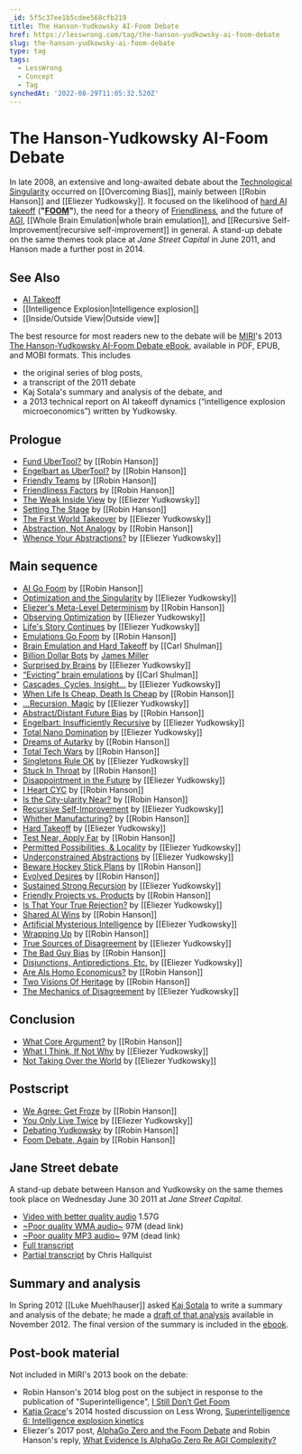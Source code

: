 ```yaml
---
_id: 5f5c37ee1b5cdee568cfb219
title: The Hanson-Yudkowsky AI-Foom Debate
href: https://lesswrong.com/tag/the-hanson-yudkowsky-ai-foom-debate
slug: the-hanson-yudkowsky-ai-foom-debate
type: tag
tags:
  - LessWrong
  - Concept
  - Tag
synchedAt: '2022-08-29T11:05:32.520Z'
---
```

# The Hanson-Yudkowsky AI-Foom Debate

In late 2008, an extensive and long-awaited debate about the [Technological Singularity](https://wiki.lesswrong.com/wiki/Technological_Singularity) occurred on [[Overcoming Bias]], mainly between [[Robin Hanson]] and [[Eliezer Yudkowsky]]. It focused on the likelihood of [hard AI takeoff](https://wiki.lesswrong.com/wiki/hard_takeoff) (**"**[**FOOM**](https://wiki.lesswrong.com/wiki/FOOM)**"**), the need for a theory of [Friendliness](https://wiki.lesswrong.com/wiki/Friendly_AI), and the future of [AGI](https://wiki.lesswrong.com/wiki/AGI), [[Whole Brain Emulation|whole brain emulation]], and [[Recursive Self-Improvement|recursive self-improvement]] in general. A stand-up debate on the same themes took place at *Jane Street Capital* in June 2011, and Hanson made a further post in 2014.

## See Also

- [AI Takeoff](/tag/ai-takeoff)
- [[Intelligence Explosion|Intelligence explosion]]
- [[Inside/Outside View|Outside view]]

The best resource for most readers new to the debate will be [MIRI](https://wiki.lesswrong.com/wiki/MIRI)'s 2013 [The Hanson-Yudkowsky AI-Foom Debate eBook](http://intelligence.org/ai-foom-debate/), available in PDF, EPUB, and MOBI formats. This includes

- the original series of blog posts,
- a transcript of the 2011 debate
- Kaj Sotala's summary and analysis of the debate, and
- a 2013 technical report on AI takeoff dynamics (“intelligence explosion microeconomics”) written by Yudkowsky.

## Prologue

- [Fund UberTool?](http://www.overcomingbias.com/2008/11/fund-ubertool.html) by [[Robin Hanson]]
- [Engelbart as UberTool?](http://www.overcomingbias.com/2008/11/engelbarts-uber.html) by [[Robin Hanson]]
- [Friendly Teams](http://www.overcomingbias.com/2008/11/englebart-not-r.html) by [[Robin Hanson]]
- [Friendliness Factors](http://www.overcomingbias.com/2008/11/friendliness-fa.html) by [[Robin Hanson]]
- [The Weak Inside View](http://lesswrong.com/lw/vz/the_weak_inside_view/) by [[Eliezer Yudkowsky]]
- [Setting The Stage](http://www.overcomingbias.com/2008/11/setting-the-sta.html) by [[Robin Hanson]]
- [The First World Takeover](http://lesswrong.com/lw/w0/the_first_world_takeover/) by [[Eliezer Yudkowsky]]
- [Abstraction, Not Analogy](http://www.overcomingbias.com/2008/11/abstraction-vs.html) by [[Robin Hanson]]
- [Whence Your Abstractions?](http://lesswrong.com/lw/w1/whence_your_abstractions/) by [[Eliezer Yudkowsky]]

## Main sequence

- [AI Go Foom](http://www.overcomingbias.com/2008/11/ai-go-foom.html) by [[Robin Hanson]]
- [Optimization and the Singularity](http://lesswrong.com/lw/rk/optimization_and_the_singularity/) by [[Eliezer Yudkowsky]]
- [Eliezer's Meta-Level Determinism](http://www.overcomingbias.com/2008/06/eliezers-meta-l.html) by [[Robin Hanson]]
- [Observing Optimization](http://lesswrong.com/lw/w2/observing_optimization/) by [[Eliezer Yudkowsky]]
- [Life's Story Continues](http://lesswrong.com/lw/w3/lifes_story_continues/) by [[Eliezer Yudkowsky]]
- [Emulations Go Foom](http://www.overcomingbias.com/2008/11/emulations-go-f.html) by [[Robin Hanson]]
- [Brain Emulation and Hard Takeoff](http://www.overcomingbias.com/2008/11/brain-emulation.html) by [[Carl Shulman]]
- [Billion Dollar Bots](http://www.overcomingbias.com/2008/11/billion-dollar.html) by [James Miller](https://wiki.lesswrong.com/wiki/James_Miller)
- [Surprised by Brains](http://lesswrong.com/lw/w4/surprised_by_brains/) by [[Eliezer Yudkowsky]]
- [“Evicting” brain emulations](http://www.overcomingbias.com/2008/11/suppose-that-ro.html) by [[Carl Shulman]]
- [Cascades, Cycles, Insight...](http://lesswrong.com/lw/w5/cascades_cycles_insight/) by [[Eliezer Yudkowsky]]
- [When Life Is Cheap, Death Is Cheap](http://www.overcomingbias.com/2008/11/when-life-is-ch.html) by [[Robin Hanson]]
- [...Recursion, Magic](http://lesswrong.com/lw/w6/recursion_magic/) by [[Eliezer Yudkowsky]]
- [Abstract/Distant Future Bias](http://www.overcomingbias.com/2008/11/abstractdistant.html) by [[Robin Hanson]]
- [Engelbart: Insufficiently Recursive](http://lesswrong.com/lw/w8/engelbart_insufficiently_recursive/) by [[Eliezer Yudkowsky]]
- [Total Nano Domination](http://lesswrong.com/lw/w9/total_nano_domination/) by [[Eliezer Yudkowsky]]
- [Dreams of Autarky](http://www.overcomingbias.com/2008/11/dreams-of-autar.html) by [[Robin Hanson]]
- [Total Tech Wars](http://www.overcomingbias.com/2008/11/total-tech-wars.html) by [[Robin Hanson]]
- [Singletons Rule OK](http://lesswrong.com/lw/wc/singletons_rule_ok/) by [[Eliezer Yudkowsky]]
- [Stuck In Throat](http://www.overcomingbias.com/2008/11/stuck-in-throat.html) by [[Robin Hanson]]
- [Disappointment in the Future](http://lesswrong.com/lw/wd/disappointment_in_the_future/) by [[Eliezer Yudkowsky]]
- [I Heart CYC](http://www.overcomingbias.com/2008/12/i-heart-cyc.html) by [[Robin Hanson]]
- [Is the City-ularity Near?](http://www.overcomingbias.com/2010/02/is-the-city-ularity-near.html) by [[Robin Hanson]]
- [Recursive Self-Improvement](http://lesswrong.com/lw/we/recursive_selfimprovement/) by [[Eliezer Yudkowsky]]
- [Whither Manufacturing?](http://www.overcomingbias.com/2008/12/whither-manufac.html) by [[Robin Hanson]]
- [Hard Takeoff](http://lesswrong.com/lw/wf/hard_takeoff/) by [[Eliezer Yudkowsky]]
- [Test Near, Apply Far](http://www.overcomingbias.com/2008/12/test-near-apply.html) by [[Robin Hanson]]
- [Permitted Possibilities, & Locality](http://lesswrong.com/lw/wg/permitted_possibilities_locality/) by [[Eliezer Yudkowsky]]
- [Underconstrained Abstractions](http://lesswrong.com/lw/wh/underconstrained_abstractions/) by [[Eliezer Yudkowsky]]
- [Beware Hockey Stick Plans](http://www.overcomingbias.com/2008/12/beware-hockey-s.html) by [[Robin Hanson]]
- [Evolved Desires](http://www.overcomingbias.com/2008/12/evolved-desires.html) by [[Robin Hanson]]
- [Sustained Strong Recursion](http://lesswrong.com/lw/wi/sustained_strong_recursion/) by [[Eliezer Yudkowsky]]
- [Friendly Projects vs. Products](http://www.overcomingbias.com/2008/12/friendly-projec.html) by [[Robin Hanson]]
- [Is That Your True Rejection?](http://lesswrong.com/lw/wj/is_that_your_true_rejection/) by [[Eliezer Yudkowsky]]
- [Shared AI Wins](http://www.overcomingbias.com/2008/12/shared-ai-wins.html) by [[Robin Hanson]]
- [Artificial Mysterious Intelligence](http://lesswrong.com/lw/wk/artificial_mysterious_intelligence/) by [[Eliezer Yudkowsky]]
- [Wrapping Up](http://www.overcomingbias.com/2008/12/wrapping-up.html) by [[Robin Hanson]]
- [True Sources of Disagreement](http://lesswrong.com/lw/wl/true_sources_of_disagreement/) by [[Eliezer Yudkowsky]]
- [The Bad Guy Bias](http://www.overcomingbias.com/2008/12/the-bad-guy-bia.html) by [[Robin Hanson]]
- [Disjunctions, Antipredictions, Etc.](http://lesswrong.com/lw/wm/disjunctions_antipredictions_etc/) by [[Eliezer Yudkowsky]]
- [Are AIs Homo Economicus?](http://www.overcomingbias.com/2008/12/are-ais-homo-ec.html) by [[Robin Hanson]]
- [Two Visions Of Heritage](http://www.overcomingbias.com/2008/12/two-visions-of.html) by [[Robin Hanson]]
- [The Mechanics of Disagreement](http://lesswrong.com/lw/wo/the_mechanics_of_disagreement/) by [[Eliezer Yudkowsky]]

## Conclusion

- [What Core Argument?](http://www.overcomingbias.com/2008/12/what-core-argument.html) by [[Robin Hanson]]
- [What I Think, If Not Why](http://lesswrong.com/lw/wp/what_i_think_if_not_why/) by [[Eliezer Yudkowsky]]
- [Not Taking Over the World](http://lesswrong.com/lw/wt/not_taking_over_the_world/) by [[Eliezer Yudkowsky]]

## Postscript

- [We Agree: Get Froze](http://www.overcomingbias.com/2008/12/we-agree-get-froze.html) by [[Robin Hanson]]
- [You Only Live Twice](http://lesswrong.com/lw/wq/you_only_live_twice/) by [[Eliezer Yudkowsky]]
- [Debating Yudkowsky](http://www.overcomingbias.com/2011/07/debating-yudkowsky.html) by [[Robin Hanson]]
- [Foom Debate, Again](http://www.overcomingbias.com/2013/02/foom-debate-again.html) by [[Robin Hanson]]

## Jane Street debate

A stand-up debate between Hanson and Yudkowsky on the same themes took place on Wednesday June 30 2011 at *Jane Street Capital*.

- [Video with better quality audio](http://hanson.gmu.edu/ppt/JaneStreetDebate2011vid.wmv) 1.57G
- [~Poor quality WMA audio~](http://hanson.gmu.edu/ppt/JaneStreetDebate2011.WMA) 97M (dead link)
- [~Poor quality MP3 audio~](http://hanson.gmu.edu/ppt/JaneStreetDebate2011.mp3) 97M (dead link)
- [Full transcript](https://docs.google.com/document/pub?id=17yLL7B7yRrhV3J9NuiVuac3hNmjeKTVHnqiEa6UQpJk)
- [Partial transcript](http://lesswrong.com/lw/bug/partial_transcript_of_the_hansonyudkowsky_june/) by Chris Hallquist

## Summary and analysis

In Spring 2012 [[Luke Muehlhauser]] asked [Kaj Sotala](https://wiki.lesswrong.com/wiki/Kaj_Sotala) to write a summary and analysis of the debate; he made a [draft of that analysis](http://lesswrong.com/lw/fih/a_summary_of_the_hansonyudkowsky_foom_debate/) available in November 2012. The final version of the summary is included in the [ebook](https://intelligence.org/ai-foom-debate/).

## Post-book material

Not included in MIRI's 2013 book on the debate:

- Robin Hanson's 2014 blog post on the subject in response to the publication of "Superintelligence", [I Still Don’t Get Foom](http://www.overcomingbias.com/2014/07/30855.html)
- [Katja Grace](https://wiki.lesswrong.com/wiki/Katja_Grace)'s 2014 hosted discussion on Less Wrong, [Superintelligence 6: Intelligence explosion kinetics](http://lesswrong.com/r/discussion/lw/l4e/superintelligence_6_intelligence_explosion/)
- Eliezer's 2017 post, [AlphaGo Zero and the Foom Debate](https://intelligence.org/2017/10/20/alphago/) and Robin Hanson's reply, [What Evidence Is AlphaGo Zero Re AGI Complexity?](https://www.lesserwrong.com/posts/D3NspiH2nhKA6B2PE/what-evidence-is-alphago-zero-re-agi-complexity)